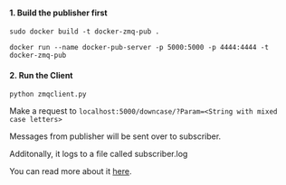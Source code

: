 #### 1. Build the publisher first

`sudo docker build -t docker-zmq-pub .`

`docker run --name docker-pub-server -p 5000:5000 -p 4444:4444 -t docker-zmq-pub`

#### 2. Run the Client

`python zmqclient.py`

Make a request to `localhost:5000/downcase/?Param=<String with mixed case letters>`

Messages from publisher will be sent over to subscriber.

Additonally, it logs to a file called subscriber.log

You can read more about it [here](http://blog.apcelent.com/how-to-setup-microservices-python-zeromq-docker-example.html).
